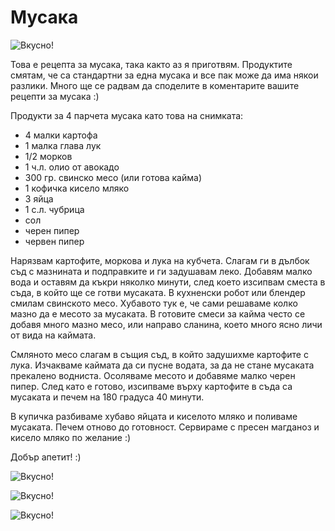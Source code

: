 # Мусака

![Вкусно!](/images/2017/12/F78A0A84-445A-4D44-9D90-20FB18CCC43C-1024x768.jpeg "Да Ви е сладко!")

Това е рецепта за мусака, така както аз я приготвям. Продуктите смятам, че са стандартни за една мусака и все пак може да има някои разлики. Много ще се радвам да споделите в коментарите вашите рецепти за мусака :)

Продукти за 4 парчета мусака като това на снимката:

<ul>
	<li>4 малки картофа</li>
	<li>1 малка глава лук</li>
	<li>1/2 морков</li>
	<li>1 ч.л. олио от авокадо</li>
	<li>300 гр. свинско месо (или готова кайма)</li>
	<li>1 кофичка кисело мляко</li>
	<li>3 яйца</li>
	<li>1 с.л. чубрица</li>
	<li>сол</li>
	<li>черен пипер</li>
	<li>червен пипер</li>
</ul>

Нарязвам картофите, моркова и лука на кубчета. Слагам ги в дълбок съд с мазнината и подправките и ги задушавам леко. Добавям малко вода и оставям да къкри няколко минути, след което изсипвам сместа в съда, в който ще се готви мусаката. В кухненски робот или блендер смилам свинското месо. Хубавото тук е, че сами решаваме колко мазно да е месото за мусаката. В готовите смеси за кайма често се добавя много мазно месо, или направо сланина, което много ясно личи от вида на каймата. 

Смляното месо слагам в същия съд, в който задушихме картофите с лука. Изчакваме каймата да си пусне водата, за да не стане мусаката прекалено водниста. Осоляваме месото и добавяме малко черен пипер. След като е готово, изсипваме върху картофите в съда са мусаката и печем на 180 градуса 40 минути. 

В купичка разбиваме хубаво яйцата и киселото мляко и поливаме мусаката. Печем отново до готовност. Сервираме с пресен магданоз и кисело мляко по желание :)


Добър апетит! :)

![Вкусно!](/images/2017/12/5F436D62-6BE5-4C1B-ABC3-173E22F7F9B9-1024x768.jpeg "Да Ви е сладко!")

![Вкусно!](/images/2017/12/995C6A6B-AFD6-4A71-9AF3-2E407FBEB0D1-1024x768.jpeg "Да Ви е сладко!")

![Вкусно!](/images/2017/12/C2641B6B-2A58-4FE2-AB91-88F8CFE6AF3F-768x1024.jpeg "Да Ви е сладко!")
